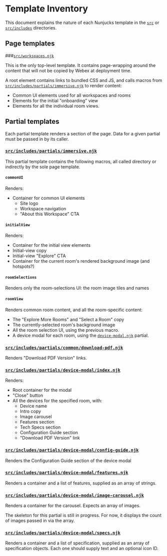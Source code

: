 # Template Inventory

This document explains the nature of each Nunjucks template in the [`src`](../src)
or [`src/includes`](../src/includes) directories.

## Page templates

###[`src/workspaces.njk`](../src/workspaces.njk)

  This is the only top-level template. It contains page-wrapping around the content that will not be copied
  by Webex at deployment time.

  A root element contains links to bundled CSS and JS, and calls macros from
  [`src/includes/partials/immersive.njk`](../src/includes/partials/immersive.njk) to render content:

  - Common UI elements used for all workspaces and rooms
  - Elements for the initial "onboarding" view
  - Elements for all the individual room views.

## Partial templates

Each partial template renders a section of the page.  Data for a given partial must be passed in by its caller.

### [`src/includes/partials/immersive.njk`](../src/includes/partials/immersive.njk)
  
This partial template contains the following macros, all called directory or indirectly by the sole page template.

#### `commonUI`

Renders:
- Container for common UI elements
  - Site logo
  - Workspace navigation
  - "About this Workspace" CTA
  
#### `initialView`

Renders:
- Container for the initial view elements
- Initial-view copy
- Initial-view "Explore" CTA
- Container for the current room's rendered background image (and hotspots?)

#### `roomSelections`

Renders only the room-selections UI: the room image tiles and names

#### `roomView`

Renders common room content, and all the room-specific content:
- The "Explore More Rooms" and "Select a Room" copy
- The currently-selected room's background image
- All the room selection UI, using the previous macro.
- A device modal for each room, using the [`device-modal.njk`](../src/includes/partials/device-modal/index.njk) partial.

###  [`src/includes/partials/common/download-pdf.njk`](../src/includes/partials/common/download-pdf.njk)

Renders "Download PDF Version" links.

###  [`src/includes/partials/device-modal/index.njk`](../src/includes/partials/device-modal/index.njk)

Renders:
- Root container for the modal
- "Close" button
- All the devices for the specified room, with:
  - Device name
  - Intro copy
  - Image carousel
  - Features section
  - Tech Specs section
  - Configuration Guide section
  - "Download PDF Version" link

###  [`src/includes/partials/device-modal/config-guide.njk`](../src/includes/partials/device-modal/config-guide.njk)

Renders the Configuration Guide section of the device modal

###  [`src/includes/partials/device-modal/features.njk`](../src/includes/partials/device-modal/features.njk)

Renders a container and a list of features, supplied as an array of strings. 

###  [`src/includes/partials/device-modal/image-carousel.njk`](../src/includes/partials/device-modal/image-carousel.njk)

Renders a container for the carousel.  Expects an array of images.

The skeleton for this partial is still in progress.  For now, it displays the count of images passed in via the array.

###  [`src/includes/partials/device-modal/specs.njk`](../src/includes/partials/device-modal/specs.njk)

Renders a container and a list of specification, supplied as an array of specification objects.
Each one should supply text and an optional icon ID. 
